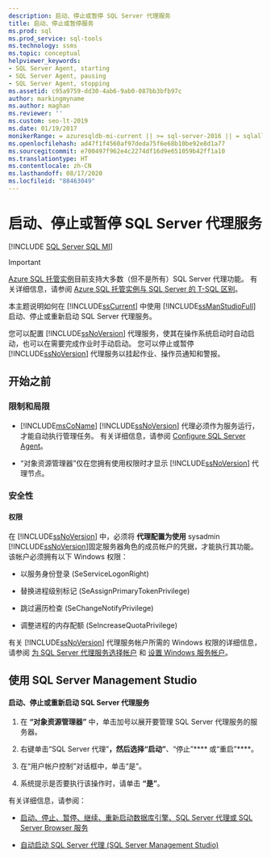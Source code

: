 ```yaml
---
description: 启动、停止或暂停 SQL Server 代理服务
title: 启动、停止或暂停服务
ms.prod: sql
ms.prod_service: sql-tools
ms.technology: ssms
ms.topic: conceptual
helpviewer_keywords:
- SQL Server Agent, starting
- SQL Server Agent, pausing
- SQL Server Agent, stopping
ms.assetid: c95a9759-dd30-4ab6-9ab0-087bb3bfb97c
author: markingmyname
ms.author: maghan
ms.reviewer: ''
ms.custom: seo-lt-2019
ms.date: 01/19/2017
monikerRange: = azuresqldb-mi-current || >= sql-server-2016 || = sqlallproducts-allversions
ms.openlocfilehash: ad47f1f4560af97deda75f6e68b10be92e8d1a77
ms.sourcegitcommit: e700497f962e4c2274df16d9e651059b42ff1a10
ms.translationtype: HT
ms.contentlocale: zh-CN
ms.lasthandoff: 08/17/2020
ms.locfileid: "88463049"
---
```

# <a name="start-stop-or-pause-the-sql-server-agent-service"></a>启动、停止或暂停 SQL Server 代理服务

[!INCLUDE [SQL Server SQL MI](../../includes/applies-to-version/sql-asdbmi.md)]

> [!IMPORTANT]  
> [Azure SQL 托管实例](https://docs.microsoft.com/azure/sql-database/sql-database-managed-instance)目前支持大多数（但不是所有）SQL Server 代理功能。 有关详细信息，请参阅 [Azure SQL 托管实例与 SQL Server 的 T-SQL 区别](https://docs.microsoft.com/azure/sql-database/sql-database-managed-instance-transact-sql-information#sql-server-agent)。

本主题说明如何在 [!INCLUDE[ssCurrent](../../includes/sscurrent-md.md)] 中使用 [!INCLUDE[ssManStudioFull](../../includes/ssmanstudiofull-md.md)]启动、停止或重新启动 SQL Server 代理服务。  
  
您可以配置 [!INCLUDE[ssNoVersion](../../includes/ssnoversion-md.md)] 代理服务，使其在操作系统启动时自动启动，也可以在需要完成作业时手动启动。 您可以停止或暂停 [!INCLUDE[ssNoVersion](../../includes/ssnoversion-md.md)] 代理服务以挂起作业、操作员通知和警报。  
  
## <a name="before-you-begin"></a><a name="BeforeYouBegin"></a>开始之前  
  
### <a name="limitations-and-restrictions"></a><a name="Restrictions"></a>限制和局限  
  
-   [!INCLUDE[msCoName](../../includes/msconame_md.md)] [!INCLUDE[ssNoVersion](../../includes/ssnoversion-md.md)] 代理必须作为服务运行，才能自动执行管理任务。 有关详细信息，请参阅 [Configure SQL Server Agent](../../ssms/agent/configure-sql-server-agent.md)。  
  
-   “对象资源管理器”仅在您拥有使用权限时才显示 [!INCLUDE[ssNoVersion](../../includes/ssnoversion-md.md)] 代理节点。  
  
### <a name="security"></a><a name="Security"></a>安全性  
  
#### <a name="permissions"></a><a name="Permissions"></a>权限  
在 [!INCLUDE[ssNoVersion](../../includes/ssnoversion-md.md)] 中，必须将 **代理配置为使用** sysadmin [!INCLUDE[ssNoVersion](../../includes/ssnoversion-md.md)]固定服务器角色的成员帐户的凭据，才能执行其功能。 该帐户必须拥有以下 Windows 权限：  
  
-   以服务身份登录 (SeServiceLogonRight)  
  
-   替换进程级别标记 (SeAssignPrimaryTokenPrivilege)  
  
-   跳过遍历检查 (SeChangeNotifyPrivilege)  
  
-   调整进程的内存配额 (SeIncreaseQuotaPrivilege)  
  
有关 [!INCLUDE[ssNoVersion](../../includes/ssnoversion-md.md)] 代理服务帐户所需的 Windows 权限的详细信息，请参阅 [为 SQL Server 代理服务选择帐户](../../ssms/agent/select-an-account-for-the-sql-server-agent-service.md) 和 [设置 Windows 服务帐户](../../database-engine/configure-windows/configure-windows-service-accounts-and-permissions.md)。  
  
## <a name="using-sql-server-management-studio"></a><a name="SSMSProcedure"></a>使用 SQL Server Management Studio  
  
#### <a name="to-start-stop-or-restart-the-sql-server-agent-service"></a>启动、停止或重新启动 SQL Server 代理服务  
  
1.  在 **“对象资源管理器”** 中，单击加号以展开要管理 SQL Server 代理服务的服务器。  
  
2.  右键单击“SQL Server 代理”****，然后选择“启动”****、“停止”**** 或“重启”****。  
  
3.  在“用户帐户控制”对话框中，单击“是”。  
  
4.  系统提示是否要执行该操作时，请单击 **“是”**。  
  
有关详细信息，请参阅：  
  
-   [启动、停止、暂停、继续、重新启动数据库引擎、SQL Server 代理或 SQL Server Browser 服务](https://msdn.microsoft.com/32660a02-e5a1-411a-9e57-7066ca459df6)  
  
-   [自动启动 SQL Server 代理 (SQL Server Management Studio)](../../ssms/agent/autostart-sql-server-agent-sql-server-management-studio.md)  
  
